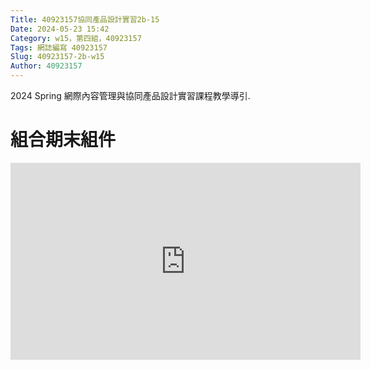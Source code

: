 ```yaml
---
Title: 40923157協同產品設計實習2b-15
Date: 2024-05-23 15:42 
Category: w15，第四組，40923157
Tags: 網誌編寫 40923157
Slug: 40923157-2b-w15
Author: 40923157 
---
```


2024 Spring 網際內容管理與協同產品設計實習課程教學導引.

<!-- PELICAN_END_SUMMARY -->
# 組合期末組件


<iframe width="560" height="315" src="https://www.youtube.com/embed/ClTqS0bo6WU?si=JaK-BsvKfMo35l4z" title="YouTube video player" frameborder="0" allow="accelerometer; autoplay; clipboard-write; encrypted-media; gyroscope; picture-in-picture; web-share" referrerpolicy="strict-origin-when-cross-origin" allowfullscreen></iframe>